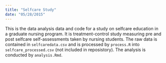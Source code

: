 ```yaml
---
title: "Selfcare Study"
date: "05/28/2015"
---
```


This is the data analysis data and code for a study on selfcare education in a graduate nursing program. It is treatment-control study measuring pre and post selfcare self-assessments taken by nursing students. The raw data is contained in `selfcaredata.csv` and is processed by `process.R` into `selfcare_processed.csv` (not included in reposistory). The analysis is conducted by `analysis.Rmd`.